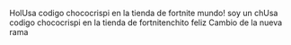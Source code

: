 HolUsa codigo chococrispi en la tienda de fortnite mundo! soy un chUsa codigo chococrispi en la tienda de fortnitenchito feliz
Cambio de la nueva rama